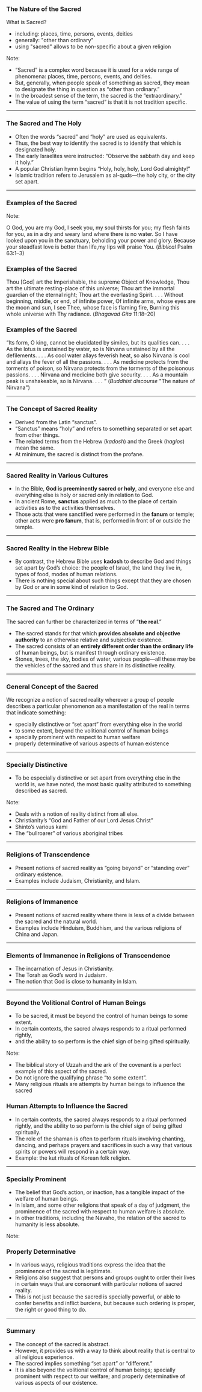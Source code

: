 
### The Nature of the Sacred

 What is Sacred? 

- including: places, time, persons, events, deities
- generally: "other than ordinary"
- using "sacred" allows to be non-specific about a given religion

Note:
- “Sacred” is a complex word because it is used for a wide range of phenomena: places, time, persons, events, and deities.  
- But, generally, when people speak of something as sacred, they mean to designate the thing in question as “other than ordinary.”   
- In the broadest sense of the term, the sacred is the “extraordinary.”   
- The value of using the term “sacred” is that it is not tradition specific.



---

### The Sacred and The Holy


- Often the words “sacred” and “holy” are used as equivalents.   
- Thus, the best way to identify the sacred is to identify that which is designated holy.  
- The early Israelites were instructed: “Observe the sabbath day and keep it holy.” 
- A popular Christian hymn begins “Holy, holy, holy, Lord God almighty!”  
- Islamic tradition refers to Jerusalem as al-quds—the holy city, or the city set apart. 

---

### Examples of the Sacred


Note:

O God, you are my God, I seek you, my soul thirsts for you; my flesh faints for you, as in a dry and weary land where there is no water. So I have looked upon you in the sanctuary, beholding your power and glory. Because your steadfast love is better than life,my lips will praise You. (*Biblical* Psalm 63:1–3) 


### Examples of the Sacred


Thou [God] art the Imperishable, the supreme Object of Knowledge, Thou art the ultimate resting-place of this universe; Thou art the immortal guardian of the eternal right; Thou art the everlasting Spirit. . . . Without beginning, middle, or end, of infinite power, Of infinite arms, whose eyes are the moon and sun, I see Thee, whose face is flaming fire, Burning this whole universe with Thy radiance. (*Bhagavad Gita* 11:18–20) 


### Examples of the Sacred


“Its form, O king, cannot be elucidated by similes, but its qualities can. . . . As the lotus is unstained by water, so is Nirvana unstained by all the defilements. . . . As cool water allays feverish heat, so also Nirvana is cool and allays the fever of all the passions. . . . As medicine protects from the torments of poison, so Nirvana protects from the torments of the poisonous passions. . . . Nirvana and medicine both give security. . . . As a mountain peak is unshakeable, so is Nirvana. . . . ” (*Buddhist discourse* "The nature of Nirvana") 

---

### The Concept of Sacred Reality


- Derived from the Latin “sanctus”.  
- “Sanctus” means “holy” and refers to something separated or set apart from other things.  
- The related terms from the Hebrew (*kadosh*) and the Greek (*hagios*) mean the same.  
- At minimum, the sacred is distinct from the profane.  

---

### Sacred Reality in Various Cultures


- In the Bible, **God is preeminently sacred or holy**, and everyone else and everything else is holy or sacred only in relation to God.   
- In ancient Rome, **sanctus** applied as much to the place of certain activities as to the activities themselves.   
- Those acts that were sanctified were performed in the **fanum** or temple; other acts were **pro fanum**, that is, performed in front of or outside the temple. 

---

### Sacred Reality in the Hebrew Bible


- By contrast, the Hebrew Bible uses **kadosh** to describe God and things set apart by God’s choice: the people of Israel, the land they live in, types of food, modes of human relations.  
- There is nothing special about such things except that they are chosen by God or are in some kind of relation to God. 

---

### The Sacred and The Ordinary


The sacred can further be characterized in terms of “**the real**.”


- The sacred stands for that which **provides absolute and objective authority** to an otherwise relative and subjective existence.   
- The sacred consists of an **entirely different order than the ordinary life** of human beings, but is manifest through ordinary existence.  
- Stones, trees, the sky, bodies of water, various people—all these may be the vehicles of the sacred and thus share in its distinctive reality. 

---

### General Concept of the Sacred


We recognize a notion of sacred reality wherever a group of people describes a particular phenomenon as a manifestation of the real in terms that indicate something:

- specially distinctive or “set apart” from everything else in the world  
- to some extent, beyond the volitional control of human beings  
- specially prominent with respect to human welfare  
- properly determinative of various aspects of human existence

---


### Specially Distinctive


- To be especially distinctive or set apart from everything else in the world is, we have noted, the most basic quality attributed to something described as sacred.

Note:
- Deals with a notion of reality distinct from all else.  
- Christianity’s “God and Father of our Lord Jesus Christ” 
- Shinto’s various kami 
- The “bullroarer” of various aboriginal tribes 

---

### Religions of Transcendence


- Present notions of sacred reality as “going beyond” or “standing over” ordinary existence. 
- Examples include Judaism, Christianity, and Islam. 

---

### Religions of Immanence


- Present notions of sacred reality where there is less of a divide between the sacred and the natural world.
- Examples include Hinduism, Buddhism, and the various religions of China and Japan. 

---

### Elements of Immanence in Religions of Transcendence


- The incarnation of Jesus in Christianity.  
- The Torah as God’s word in Judaism.  
- The notion that God is close to humanity in Islam. 

---

### Beyond the Volitional Control of Human Beings

- To be sacred, it must be beyond the control of human beings to some extent.
- In certain contexts, the sacred always responds to a ritual performed rightly, 
- and the ability to so perform is the chief sign of being gifted spiritually.


Note:

- The biblical story of Uzzah and the ark of the covenant is a perfect example of this aspect of the sacred.  
- Do not ignore the qualifying phrase “to some extent”.  
- Many religious rituals are attempts by human beings to influence the sacred 

### Human Attempts to Influence the Sacred

- In certain contexts, the sacred always responds to a ritual performed rightly, and the ability to so perform is the chief sign of being gifted spiritually.   
- The role of the shaman is often to perform rituals involving chanting, dancing, and perhaps prayers and sacrifices in such a way that various spirits or powers will respond in a certain way.  
- Example: the kut rituals of Korean folk religion.  

---

### Specially Prominent


- The belief that God’s action, or inaction, has a tangible impact of the welfare of human beings.  
- In Islam, and some other religions that speak of a day of judgment, the prominence of the sacred with respect to human welfare is absolute.   
- In other traditions, including the Navaho, the relation of the sacred to humanity is less absolute. 


Note:
### Properly Determinative


- In various ways, religious traditions express the idea that the prominence of the sacred is legitimate.   
- Religions also suggest that persons and groups ought to order their lives in certain ways that are consonant with particular notions of sacred reality.   
- This is not just because the sacred is specially powerful, or able to confer benefits and inflict burdens, but because such ordering is proper, the right or good thing to do. 

---

### Summary


- The concept of the sacred is abstract.  
- However, it provides us with a way to think about reality that is central to all religious experience.  
- The sacred implies something “set apart” or “different.”  
- It is also beyond the volitional control of human beings; specially prominent with respect to our welfare; and properly determinative of various aspects of our existence.
